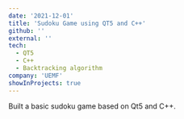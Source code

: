 ```yaml
---
date: '2021-12-01'
title: 'Sudoku Game using QT5 and C++'
github: ''
external: ''
tech:
  - QT5
  - C++
  - Backtracking algorithm
company: 'UEMF'
showInProjects: true
---
```


Built a basic sudoku game based on Qt5 and C++.
